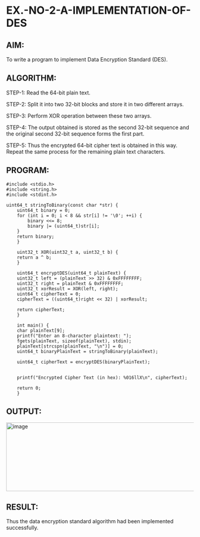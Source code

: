 # EX.-NO-2-A-IMPLEMENTATION-OF-DES

## AIM:
  To write a program to implement Data Encryption Standard (DES).

## ALGORITHM:

  STEP-1: Read the 64-bit plain text.
  
  STEP-2: Split it into two 32-bit blocks and store it in two different arrays.
  
  STEP-3: Perform XOR operation between these two arrays.
  
  STEP-4: The output obtained is stored as the second 32-bit sequence and the original second 32-bit sequence forms the first part.
  
  STEP-5: Thus the encrypted 64-bit cipher text is obtained in this way. Repeat the same process for the remaining plain text characters.
  
## PROGRAM:
```
#include <stdio.h>
#include <string.h>
#include <stdint.h>

uint64_t stringToBinary(const char *str) {
    uint64_t binary = 0;
    for (int i = 0; i < 8 && str[i] != '\0'; ++i) {
        binary <<= 8;
        binary |= (uint64_t)str[i];
    }
    return binary;
    }

    uint32_t XOR(uint32_t a, uint32_t b) {
    return a ^ b;
    }

    uint64_t encryptDES(uint64_t plainText) {
    uint32_t left = (plainText >> 32) & 0xFFFFFFFF;
    uint32_t right = plainText & 0xFFFFFFFF;
    uint32_t xorResult = XOR(left, right);
    uint64_t cipherText = 0;
    cipherText = ((uint64_t)right << 32) | xorResult;

    return cipherText;
    }

    int main() {
    char plainText[9];  
    printf("Enter an 8-character plaintext: ");
    fgets(plainText, sizeof(plainText), stdin);
    plainText[strcspn(plainText, "\n")] = 0;  
    uint64_t binaryPlainText = stringToBinary(plainText);

    uint64_t cipherText = encryptDES(binaryPlainText);

  
    printf("Encrypted Cipher Text (in hex): %016llX\n", cipherText);

    return 0;
    }
```
## OUTPUT:
<img width="915" height="184" alt="image" src="https://github.com/user-attachments/assets/63ee084f-1e6c-4add-b43d-d61ddceafb49" />

## RESULT:

  Thus the data encryption standard algorithm had been implemented successfully.
